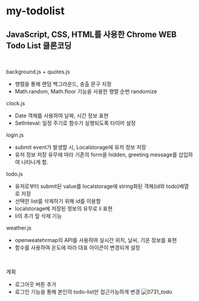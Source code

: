 # my-todolist
## JavaScript, CSS, HTML를 사용한 Chrome WEB Todo List 클론코딩
<br>

background.js + quotes.js
- 행렬을 통해 랜덤 백그라운드, 송출 문구 지정
- Math.random, Math.floor 기능을 사용한 행렬 순번 randomize

clock.js
- Date 객체를 사용하여 날짜, 시간 정보 표현
- SetInteval: 일정 주기로 함수가 실행되도록 타이머 설정

login.js
- submit event가 발생할 시, Localstorage에 유저 정보 저장
- 유저 정보 저장 유무에 따라 기존의 form을 hidden, greeting message를 삽입하여 나타나게 함.

todo.js
- 유저로부터 submit된 value를 localstorage에 string화된 객체(id와 todo)배열로 저장
- 선택한 list를 삭제하기 위해 id를 이용함
- localstorage에 저장된 정보의 유무로 li 표현
- li의 추가 밒 삭제 기능

weather.js
- openweatehrmap의 API를 사용하여 실시간 위치, 날씨, 기온 정보를 표현
- 함수를 사용하여 온도에 따라 대표 아이콘이 변경되게 설정

<br>

계획
- 로그아웃 버튼 추가
- 로그인 기능을 통해 본인의 todo-list만 접근가능하게 변경
![0731_todo](https://user-images.githubusercontent.com/82889580/127730752-0e14ca0f-7ca8-413e-9db7-b7c03941e23d.gif)

